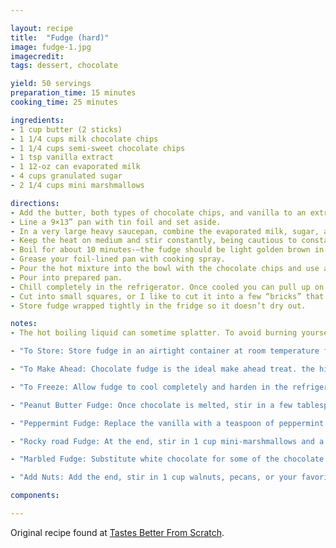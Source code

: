 ```yaml
---

layout: recipe
title:  "Fudge (hard)"
image: fudge-1.jpg
imagecredit: 
tags: dessert, chocolate

yield: 50 servings
preparation_time: 15 minutes
cooking_time: 25 minutes

ingredients:
- 1 cup butter (2 sticks)
- 1 1/4 cups milk chocolate chips
- 1 1/4 cups semi-sweet chocolate chips
- 1 tsp vanilla extract
- 1 12-oz can evaporated milk
- 4 cups granulated sugar
- 2 1/4 cups mini marshmallows

directions:
- Add the butter, both types of chocolate chips, and vanilla to an extra large mixing bowl. Set aside.
- Line a 9×13” pan with tin foil and set aside.
- In a very large heavy saucepan, combine the evaporated milk, sugar, and marshmallows. Cook over medium heat, stirring frequently until the mixture comes to a boil.
- Keep the heat on medium and stir constantly, being cautious to constantly scrape down the sides of the pan and along the bottom of the pan as you stir (this will help the sugar dissolve and not be grainy, and keep anything from burning to the bottom or sides of the pan.) 
- Boil for about 10 minutes-–the fudge should be light golden brown in color. (If using a candy thermometer you will want to cook it to around 235-240 degrees F. Temperature will vary depending on altitude, humidity etc., but just watch the clock and make sure it boils for about 10 minutes).
- Grease your foil-lined pan with cooking spray. 
- Pour the hot mixture into the bowl with the chocolate chips and use an electric mixer to gently combine everything until melted and smooth.
- Pour into prepared pan.
- Chill completely in the refrigerator. Once cooled you can pull up on the edges of the tinfoil to lift the entire slab of fudge out of the pan. 
- Cut into small squares, or I like to cut it into a few “bricks” that I wrap in tinfoil and give as gifts.
- Store fudge wrapped tightly in the fridge so it doesn’t dry out.

notes:
- The hot boiling liquid can sometime splatter. To avoid burning yourself, wear kitchen gloves or an oven mit.

- "To Store: Store fudge in an airtight container at room temperature for 2 weeks or in the refrigerator for about a month."

- "To Make Ahead: Chocolate fudge is the ideal make ahead treat. the high amount of sugar and fat in this recipe help act as a preservative, allowing fudge to be made ahead and stored for several weeks."

- "To Freeze: Allow fudge to cool completely and harden in the refrigerator. Then cut it into cubes (or leave it as a block) and wrap it tightly in plastic wrap and tinfoil. Freeze fudge for up to 3 months."

- "Peanut Butter Fudge: Once chocolate is melted, stir in a few tablespoons of peanut butter until smooth."

- "Peppermint Fudge: Replace the vanilla with a teaspoon of peppermint extract."

- "Rocky road Fudge: At the end, stir in 1 cup mini-marshmallows and a handful of your favorite nuts."

- "Marbled Fudge: Substitute white chocolate for some of the chocolate chips."

- "Add Nuts: Add the end, stir in 1 cup walnuts, pecans, or your favorite kind of nuts."

components:

---
```


Original recipe found at [Tastes Better From Scratch](https://tastesbetterfromscratch.com/perfect-chocolate-fudge/#recipe).